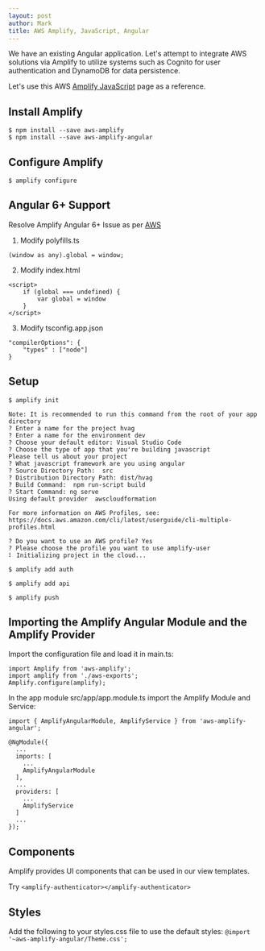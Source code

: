 ```yaml
---
layout: post
author: Mark
title: AWS Amplify, JavaScript, Angular
---
```


We have an existing Angular application.  Let's attempt to integrate AWS solutions via Amplify to utilize systems
such as Cognito for user authentication and DynamoDB for data persistence.

Let's use this AWS [Amplify JavaScript](https://aws-amplify.github.io/docs/js/angular) page as a reference.

## Install Amplify

````
$ npm install --save aws-amplify
$ npm install --save aws-amplify-angular
````

## Configure Amplify

````
$ amplify configure
````

## Angular 6+ Support

Resolve Amplify Angular 6+ Issue as per [AWS](https://aws-amplify.github.io/docs/js/angular)
1. Modify polyfills.ts  
````
(window as any).global = window;
````

2. Modify index.html
````
<script>
    if (global === undefined) {
        var global = window
    }
</script>
````

3. Modify tsconfig.app.json
````
"compilerOptions": {
    "types" : ["node"]
}
````

## Setup

````
$ amplify init

Note: It is recommended to run this command from the root of your app directory
? Enter a name for the project hvag
? Enter a name for the environment dev
? Choose your default editor: Visual Studio Code
? Choose the type of app that you're building javascript
Please tell us about your project
? What javascript framework are you using angular
? Source Directory Path:  src
? Distribution Directory Path: dist/hvag
? Build Command:  npm run-script build
? Start Command: ng serve
Using default provider  awscloudformation

For more information on AWS Profiles, see:
https://docs.aws.amazon.com/cli/latest/userguide/cli-multiple-profiles.html

? Do you want to use an AWS profile? Yes
? Please choose the profile you want to use amplify-user
⠇ Initializing project in the cloud...

$ amplify add auth

$ amplify add api

$ amplify push

````

##  Importing the Amplify Angular Module and the Amplify Provider

Import the configuration file and load it in main.ts:
````
import Amplify from 'aws-amplify';
import amplify from './aws-exports';
Amplify.configure(amplify);
````

In the app module src/app/app.module.ts import the Amplify Module and Service:
````
import { AmplifyAngularModule, AmplifyService } from 'aws-amplify-angular';

@NgModule({
  ...
  imports: [
    ...
    AmplifyAngularModule
  ],
  ...
  providers: [
    ...
    AmplifyService
  ]
  ...
});
````

## Components

Amplify provides UI components that can be used in our view templates.

Try `<amplify-authenticator></amplify-authenticator>`

## Styles

Add the following to your styles.css file to use the default styles: `@import '~aws-amplify-angular/Theme.css';`
